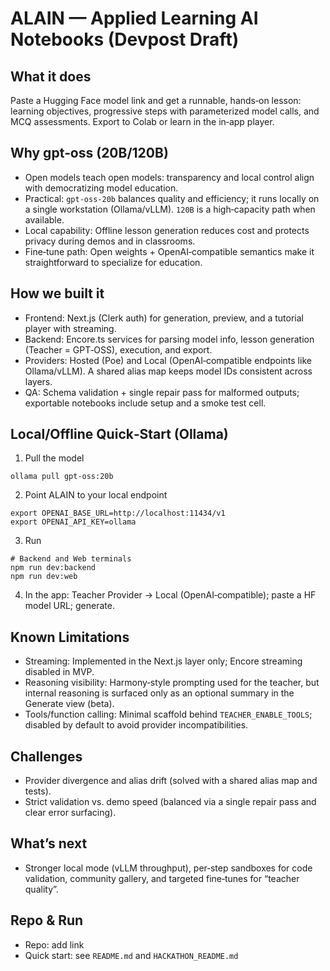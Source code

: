 # ALAIN — Applied Learning AI Notebooks (Devpost Draft)

## What it does
Paste a Hugging Face model link and get a runnable, hands‑on lesson: learning objectives, progressive steps with parameterized model calls, and MCQ assessments. Export to Colab or learn in the in‑app player.

## Why gpt‑oss (20B/120B)
- Open models teach open models: transparency and local control align with democratizing model education.
- Practical: `gpt‑oss‑20b` balances quality and efficiency; it runs locally on a single workstation (Ollama/vLLM). `120B` is a high‑capacity path when available.
- Local capability: Offline lesson generation reduces cost and protects privacy during demos and in classrooms.
- Fine‑tune path: Open weights + OpenAI‑compatible semantics make it straightforward to specialize for education.

## How we built it
- Frontend: Next.js (Clerk auth) for generation, preview, and a tutorial player with streaming.
- Backend: Encore.ts services for parsing model info, lesson generation (Teacher = GPT‑OSS), execution, and export.
- Providers: Hosted (Poe) and Local (OpenAI‑compatible endpoints like Ollama/vLLM). A shared alias map keeps model IDs consistent across layers.
- QA: Schema validation + single repair pass for malformed outputs; exportable notebooks include setup and a smoke test cell.

## Local/Offline Quick‑Start (Ollama)
1) Pull the model
```
ollama pull gpt-oss:20b
```
2) Point ALAIN to your local endpoint
```
export OPENAI_BASE_URL=http://localhost:11434/v1
export OPENAI_API_KEY=ollama
```
3) Run
```
# Backend and Web terminals
npm run dev:backend
npm run dev:web
```
4) In the app: Teacher Provider → Local (OpenAI‑compatible); paste a HF model URL; generate.

## Known Limitations
- Streaming: Implemented in the Next.js layer only; Encore streaming disabled in MVP.
- Reasoning visibility: Harmony‑style prompting used for the teacher, but internal reasoning is surfaced only as an optional summary in the Generate view (beta).
- Tools/function calling: Minimal scaffold behind `TEACHER_ENABLE_TOOLS`; disabled by default to avoid provider incompatibilities.

## Challenges
- Provider divergence and alias drift (solved with a shared alias map and tests).
- Strict validation vs. demo speed (balanced via a single repair pass and clear error surfacing).

## What’s next
- Stronger local mode (vLLM throughput), per‑step sandboxes for code validation, community gallery, and targeted fine‑tunes for “teacher quality”.

## Repo & Run
- Repo: add link
- Quick start: see `README.md` and `HACKATHON_README.md`
